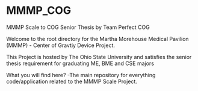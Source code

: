 MMMP_COG
========

MMMP Scale to COG Senior Thesis by Team Perfect COG

Welcome to the root directory for the Martha Morehouse Medical Pavilion (MMMP) - Center of Gravtiy Device Project.

This Project is hosted by The Ohio State University and satisfies the senior thesis requirement for graduating ME, BME and CSE majors

What you will find here?
-The main repository for everything code/application related to the MMMP Scale Project.
